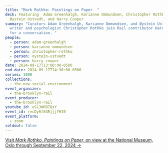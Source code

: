 ```yaml
---
title: "Mark Rothko: Paintings on Paper  "
deck: Featuring  Adam Greenhalgh, Karianne Ommundsen, Christopher Rothko,
  Øystein Ustvedt, and Harry Cooper
summary: "Curators Adam Greenhalgh, Karianne Ommundsen, and Øystein Ustved, and
  writer and psychologist Christopher Rothko join Rail contributor Harry Cooper
  for a conversation. "
people:
  - person: adam-greenhalgh
  - person: karianne-ommundsen
  - person: christopher-rothko
  - person: oystein-ustvedt
  - person: harry-cooper
date: 2024-09-17T13:00:00-0500
end_date: 2024-09-17T14:30:00-0500
series: 1090
collections:
  - the-new-social-environment
event_organizer:
  - the-brooklyn-rail
event_producer:
  - the-brooklyn-rail
youtube_id: uSL3mRD7QsY
event_id: recDy6f84RjjjYHI0
event_platform:
  - zoom
soldout: false
---
```

[V﻿isit *Mark Rothko. Paintings on Paper,* on view at the National Museum, Oslo through September 22, 2024 →](https://www.nasjonalmuseet.no/en/exhibitions-and-events/national-museum/exhibitions/2024/mark-rothko/)